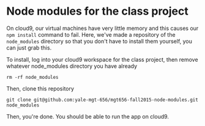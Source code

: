 # Node modules for the class project

On cloud9, our virtual machines have very little memory and this causes
our `npm install` command to fail. Here, we've made a repository of the
`node_modules` directory so that you don't have to install them yourself,
you can just grab this.

To install, log into your cloud9 workspace for the class project,
then remove whatever node_modules directory you have already

    rm -rf node_modules
    
Then, clone this repository

    git clone git@github.com:yale-mgt-656/mgt656-fall2015-node-modules.git node_modules
    
Then, you're done. You should be able to run the app on cloud9.

